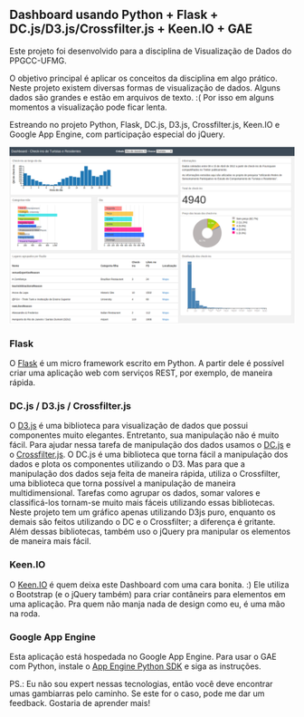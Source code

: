 ## Dashboard usando Python + Flask + DC.js/D3.js/Crossfilter.js + Keen.IO + GAE

Este projeto foi desenvolvido para a disciplina de Visualização de Dados do PPGCC-UFMG.

O objetivo principal é aplicar os conceitos da disciplina em algo prático. Neste projeto existem diversas formas de visualização de dados.
Alguns dados são grandes e estão em arquivos de texto. :( Por isso em alguns momentos a visualização pode ficar lenta.

Estreando no projeto Python, Flask, DC.js, D3.js, Crossfilter.js, Keen.IO e Google App Engine, com participação especial do jQuery.

![alt text](static/img/dashboard_atualizado.png "Print do Dashboard")

### Flask

O [Flask](http://flask.pocoo.org) é um micro framework escrito em Python. A partir dele é possível criar uma aplicação web com serviços REST, por exemplo, de maneira rápida.

### DC.js / D3.js / Crossfilter.js

O [D3.js](http://d3js.org) é uma biblioteca para visualização de dados que possui componentes muito elegantes. Entretanto, sua manipulação não é muito fácil.
Para ajudar nessa tarefa de manipulação dos dados usamos o [DC.js](http://dc-js.github.io/dc.js/) e o [Crossfilter.js](http://square.github.com/crossfilter/).
O DC.js é uma biblioteca que torna fácil a manipulação dos dados e plota os componentes utilizando o D3. Mas para que a manipulação dos dados seja feita de maneira rápida, utiliza o Crossfilter, uma biblioteca que torna possível a manipulação de maneira multidimensional.
Tarefas como agrupar os dados, somar valores e classificá-los tornam-se muito mais fáceis utilizando essas bibliotecas. Neste projeto tem um gráfico apenas utilizando D3js puro, enquanto os demais são feitos utilizando o DC e o Crossfilter; a diferença é gritante.
Além dessas bibliotecas, também uso o jQuery pra manipular os elementos de maneira mais fácil.

### Keen.IO

O [Keen.IO](http://keen.github.io/dashboards/) é quem deixa este Dashboard com uma cara bonita. :) Ele utiliza o Bootstrap (e o jQuery também) para criar contâneirs para elementos em uma aplicação. Pra quem não manja nada de design como eu, é uma mão na roda.

### Google App Engine

Esta aplicação está hospedada no Google App Engine. Para usar o GAE com Python, instale o [App Engine Python SDK](https://developers.google.com/appengine/downloads) e siga as instruções.


PS.: Eu não sou expert nessas tecnologias, então você deve encontrar umas gambiarras pelo caminho. Se este for o caso, pode me dar um feedback. Gostaria de aprender mais!
